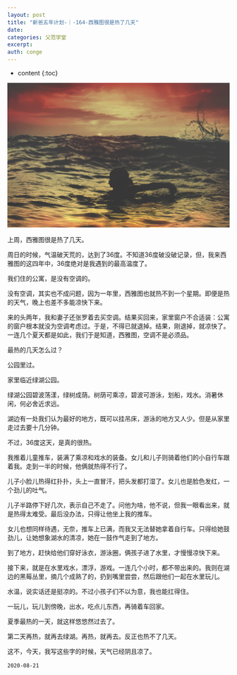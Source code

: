 ```yaml
---
layout: post
title: "新爸五年计划-｜-164-西雅图很是热了几天"
date:
categories: 父范学堂
excerpt:
auth: conge
---
```

* content
{:toc}

![ ](/assets/images/父范学堂/118382-09a95af07ac2bf9e.png)

上周，西雅图很是热了几天。

周日的时候，气温破天荒的，达到了36度。不知道36度破没破记录，但，我来西雅图的这四年中，36度绝对是我遇到的最高温度了。

我们住的公寓，是没有空调的。

没有空调，其实也不成问题，因为一年里，西雅图也就热不到一个星期。即便是热的天气，晚上也差不多能凉快下来。

来的头两年，我和妻子还张罗着去买空调。结果买回来，家里窗户不合适装：公寓的窗户根本就没为空调考虑过。于是，不得已就退掉。结果，刚退掉，就凉快了。一连几个夏天都是如此，我们于是知道，西雅图，空调不是必须品。

最热的几天怎么过？

公园里过。

家里临近绿湖公园。

绿湖公园碧波荡漾，绿树成荫。树荫可乘凉，碧波可游泳，划船，戏水。消暑休闲，何必舍近求远。


湖边有一处我们认为最好的地方，既可以挂吊床，游泳的地方又人少。但是从家里走过去要十几分钟。

不过，36度这天，是真的很热。

我推着儿童推车，装满了乘凉和戏水的装备。女儿和儿子则骑着他们的小自行车跟着我。走到一半的时候，他俩就热得不行了。

儿子小脸儿热得红扑扑，头上一直冒汗，把头发都打湿了。女儿也是脸色发红，一个劲儿的吐气。

儿子半路停下好几次，表示自己不走了。问他为啥，他不说，但我一眼看出来，就是热得太难受。最后没办法，只得让他坐上我的推车。

女儿也想同样待遇，无奈，推车上已满，而我又无法替她拿着自行车。只得给她鼓劲儿，让她想象湖水的清凉，她在一鼓作气走到了地方。

到了地方，赶快给他们穿好泳衣，游泳圈，俩孩子进了水里，才慢慢凉快下来。

接下来，就是在水里戏水，漂浮，游戏。一连几个小时，都不带出来的。我则在湖边的黑莓丛里，摘几个成熟了的，扔到嘴里尝尝，然后跟他们一起在水里玩儿。

水温，说实话还是挺凉的。不过小孩子们不以为意，我也能扛得住。

一玩儿，玩儿到傍晚，出水，吃点儿东西，再骑着车回家。

夏季最热的一天，就这样悠悠然过去了。

第二天再热，就再去绿湖。再热，就再去。反正也热不了几天。

这不，今天，我写这些字的时候，天气已经阴且凉了。

```
2020-08-21
```
